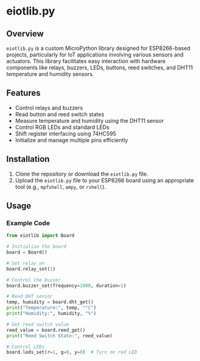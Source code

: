 # eiotlib.py

## Overview
`eiotlib.py` is a custom MicroPython library designed for ESP8266-based projects, particularly for IoT applications involving various sensors and actuators. This library facilitates easy interaction with hardware components like relays, buzzers, LEDs, buttons, reed switches, and DHT11 temperature and humidity sensors.

## Features
- Control relays and buzzers
- Read button and reed switch states
- Measure temperature and humidity using the DHT11 sensor
- Control RGB LEDs and standard LEDs
- Shift register interfacing using 74HC595
- Initialize and manage multiple pins efficiently

## Installation
1. Clone the repository or download the `eiotlib.py` file.
2. Upload the `eiotlib.py` file to your ESP8266 board using an appropriate tool (e.g., `mpfshell`, `ampy`, or `rshell`).

## Usage

### Example Code
```python
from eiotlib import Board

# Initialize the board
board = Board()

# Set relay on
board.relay_set(1)

# Control the buzzer
board.buzzer_set(frequency=1000, duration=1)

# Read DHT sensor
temp, humidity = board.dht_get()
print("Temperature:", temp, "°C")
print("Humidity:", humidity, "%")

# Get reed switch value
reed_value = board.reed_get()
print("Reed Switch State:", reed_value)

# Control LEDs
board.leds_set(r=1, g=0, y=0)  # Turn on red LED
